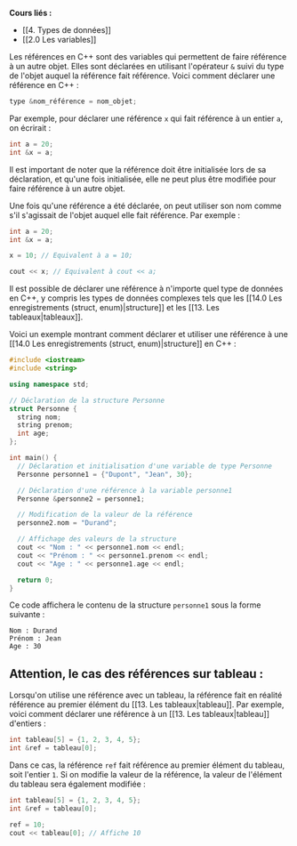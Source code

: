 **Cours liés :**
- [[4. Types de données]]
- [[2.0 Les variables]]

Les références en C++ sont des variables qui permettent de faire référence à un autre objet. Elles sont déclarées en utilisant l'opérateur `&` suivi du type de l'objet auquel la référence fait référence. Voici comment déclarer une référence en C++ :

```cpp
type &nom_référence = nom_objet;
```

Par exemple, pour déclarer une référence `x` qui fait référence à un entier `a`, on écrirait :

```cpp
int a = 20;
int &x = a;
```

Il est important de noter que la référence doit être initialisée lors de sa déclaration, et qu'une fois initialisée, elle ne peut plus être modifiée pour faire référence à un autre objet.

Une fois qu'une référence a été déclarée, on peut utiliser son nom comme s'il s'agissait de l'objet auquel elle fait référence. Par exemple :

```cpp
int a = 20;
int &x = a;

x = 10; // Equivalent à a = 10; 

cout << x; // Equivalent à cout << a;
```

Il est possible de déclarer une référence à n'importe quel type de données en C++, y compris les types de données complexes tels que les [[14.0 Les enregistrements (struct, enum)|structure]] et les [[13. Les tableaux|tableaux]].

Voici un exemple montrant comment déclarer et utiliser une référence à une [[14.0 Les enregistrements (struct, enum)|structure]] en C++ :

```cpp
#include <iostream>
#include <string>

using namespace std;

// Déclaration de la structure Personne
struct Personne {
  string nom;
  string prenom;
  int age;
};

int main() {
  // Déclaration et initialisation d'une variable de type Personne
  Personne personne1 = {"Dupont", "Jean", 30};

  // Déclaration d'une référence à la variable personne1
  Personne &personne2 = personne1;

  // Modification de la valeur de la référence
  personne2.nom = "Durand";

  // Affichage des valeurs de la structure
  cout << "Nom : " << personne1.nom << endl;
  cout << "Prénom : " << personne1.prenom << endl;
  cout << "Age : " << personne1.age << endl;

  return 0;
}
```

Ce code affichera le contenu de la structure `personne1` sous la forme suivante :

```
Nom : Durand
Prénom : Jean
Age : 30
```

## Attention, le cas des références sur tableau : 

Lorsqu'on utilise une référence avec un tableau, la référence fait en réalité référence au premier élément du [[13. Les tableaux|tableau]]. Par exemple, voici comment déclarer une référence à un [[13. Les tableaux|tableau]] d'entiers :

```cpp
int tableau[5] = {1, 2, 3, 4, 5};
int &ref = tableau[0];
```

Dans ce cas, la référence `ref` fait référence au premier élément du tableau, soit l'entier `1`. Si on modifie la valeur de la référence, la valeur de l'élément du tableau sera également modifiée :

```cpp
int tableau[5] = {1, 2, 3, 4, 5};
int &ref = tableau[0];

ref = 10;
cout << tableau[0]; // Affiche 10
```